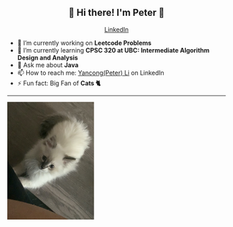 <h2 align="center">👋  Hi there! I'm Peter 👋</h2>
<p align="center">
  <a href="https://www.linkedin.com/in/ubcpeterli/">LinkedIn</a> 
</p>


- 🔭 I’m currently working on **Leetcode Problems**
- 🌱 I’m currently learning **CPSC 320 at UBC: Intermediate Algorithm Design and Analysis**
- 💬 Ask me about **Java**
- 📫 How to reach me: [Yancong(Peter) Li](https://www.linkedin.com/in/ubcpeterli/) on LinkedIn
- ⚡ Fun fact: Big Fan of **Cats 🐈**

---
<img align="center" src="./Dolphin.jpg" width="200">
